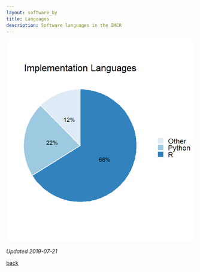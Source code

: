 ```yaml
---
layout: software_by
title: Languages
description: Software languages in the IMCR
---
```


![](https://github.com/IMCR-Hackathon/portal/blob/master/software_by_language.png)

_Updated 2019-07-21_

[back](./)
